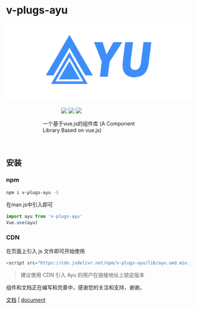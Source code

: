 # v-plugs-ayu
<!-- [logo](./examples/assets/ayu.png) -->
<img src="./examples/assets/ayu.png">
<div class="img-npm">
<img src="https://img.shields.io/npm/v/v-plugs-ayu.svg?color=success">
<img src="https://img.shields.io/github/license/yuang01/v-plugs-ayu.svg">
<img src="https://img.shields.io/npm/dt/v-plugs-ayu.svg">
<p class="desc">一个基于vue.js的组件库 (A Component Library Based on vue.js)</p>
</div>


## 安装
### npm
``` bash
npm i v-plugs-ayu -S
```
在man.js中引入即可
``` javascript
import ayu from 'v-plugs-ayu'
Vue.use(ayu)
```
### CDN
在页面上引入 js 文件即可开始使用
``` javascript
<script src="https://cdn.jsdelivr.net/npm/v-plugs-ayu/lib/ayu.umd.min.js"></script>
```
> 建议使用 CDN 引入 Ayu 的用户在链接地址上锁定版本

组件和文档正在编写和完善中，感谢您的关注和支持，谢谢。

<a href="https://yuang01.github.io/v-plugs-ayu/dist/#/" target="_blank">文档</a> | <a href="https://yuang01.github.io/v-plugs-ayu/dist/#/" target="_blank">document</a>

<style>
.img-npm {
  padding:20px 150px;
}
.desc {
  margin-left: -50px;
}
</style>
